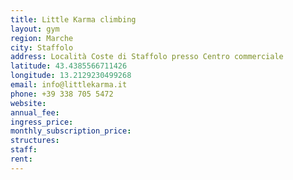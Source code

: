 ```yaml
---
title: Little Karma climbing
layout: gym
region: Marche
city: Staffolo
address: Località Coste di Staffolo presso Centro commerciale
latitude: 43.4385566711426
longitude: 13.2129230499268
email: info@littlekarma.it
phone: +39 338 705 5472
website: 
annual_fee: 
ingress_price: 
monthly_subscription_price: 
structures: 
staff: 
rent: 
---
```


